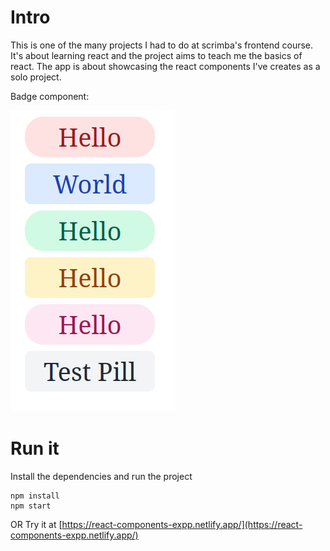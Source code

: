 # Intro
This is one of the many projects I had to do at scrimba's frontend course.
It's about learning react and the project aims to teach me the basics of react.
The app is about showcasing the react components I've creates as a solo project.

Badge component:

![Badge](badge.png)

# Run it
Install the dependencies and run the project
```
npm install
npm start
```
OR
Try it at [https://react-components-expp.netlify.app/](https://react-components-expp.netlify.app/)